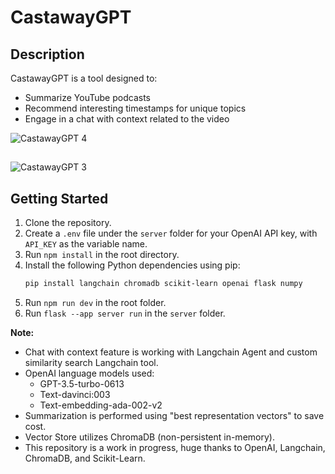 # CastawayGPT

## Description
CastawayGPT is a tool designed to:
- Summarize YouTube podcasts
- Recommend interesting timestamps for unique topics
- Engage in a chat with context related to the video

![CastawayGPT 4](https://github.com/w4rlock999/CastawayGPT/assets/19953728/a4a57761-a5da-4386-a30f-0c25ce84f946)
##

![CastawayGPT 3](https://github.com/w4rlock999/CastawayGPT/assets/19953728/933b393d-b247-4b9c-b9e0-4fc37c0bf44d)


## Getting Started
1. Clone the repository.
2. Create a `.env` file under the `server` folder for your OpenAI API key, with `API_KEY` as the variable name.
3. Run `npm install` in the root directory.
4. Install the following Python dependencies using pip:
    ```bash
    pip install langchain chromadb scikit-learn openai flask numpy
    ```
5. Run `npm run dev` in the root folder.
6. Run `flask --app server run` in the `server` folder.

**Note:**
- Chat with context feature is working with Langchain Agent and custom similarity search Langchain tool.
- OpenAI language models used:
    - GPT-3.5-turbo-0613
    - Text-davinci:003
    - Text-embedding-ada-002-v2
- Summarization is performed using "best representation vectors" to save cost.
- Vector Store utilizes ChromaDB (non-persistent in-memory).
- This repository is a work in progress, huge thanks to OpenAI, Langchain, ChromaDB, and Scikit-Learn.
